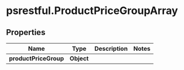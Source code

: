 # psrestful.ProductPriceGroupArray

## Properties
Name | Type | Description | Notes
------------ | ------------- | ------------- | -------------
**productPriceGroup** | **Object** |  | 
